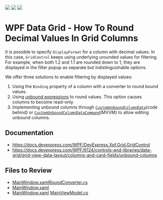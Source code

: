 <!-- default badges list -->
![](https://img.shields.io/endpoint?url=https://codecentral.devexpress.com/api/v1/VersionRange/568809109/22.1.6%2B)
[![](https://img.shields.io/badge/Open_in_DevExpress_Support_Center-FF7200?style=flat-square&logo=DevExpress&logoColor=white)](https://supportcenter.devexpress.com/ticket/details/T1128966)
[![](https://img.shields.io/badge/📖_How_to_use_DevExpress_Examples-e9f6fc?style=flat-square)](https://docs.devexpress.com/GeneralInformation/403183)
<!-- default badges end -->
# WPF Data Grid - How To Round Decimal Values In Grid Columns

It is possible to specify `DisplayFormat` for a column with decimal values. In this case, `GridControl` keeps using underlying urounded values for filtering. For example, when both 1.2 and 1.1 are rounded down to 1, they are displayed in the filter popup as separate but indistinguishable options.

We offer three solutions to enable filtering by displayed values:
1. Using the `Binding` property of a column with a converter to round bound values.
2. Using [unbound expressions](https://docs.devexpress.com/WPF/DevExpress.Xpf.Grid.ColumnBase.UnboundExpression) to round values. This option causes columns to become read-only.
3. Implementing unbound columns through [`CustomUnboundColumnData`](https://docs.devexpress.com/WPF/DevExpress.Xpf.Grid.GridControl.CustomUnboundColumnData)(code behind) or [`CustomUnboundColumnDataCommand`](https://docs.devexpress.com/WPF/DevExpress.Xpf.Grid.GridControl.CustomUnboundColumnDataCommand)(MVVM) to allow editing unbound columns.


## Documentation

- https://docs.devexpress.com/WPF/DevExpress.Xpf.Grid.GridControl
- https://docs.devexpress.com/WPF/6124/controls-and-libraries/data-grid/grid-view-data-layout/columns-and-card-fields/unbound-columns


## Files to Review
- [MainWindow.xaml](./CS/FilterDuplicateRecords_Converter/MainWindow.xaml)[RoundConverter.cs](./CS/FilterDuplicateRecords_Converter/RoundConverter.cs)
- [MainWindow.xaml](./CS/FilterDuplicateRecords_Unbound/MainWindow.xaml)
- [MainWindow.xaml](./CS/FilterDuplicateRecords_UnboundEditable/MainWindow.xaml) [MainViewModel.cs](./CS/FilterDuplicateRecords_UnboundEditable/MainViewModel.cs)
